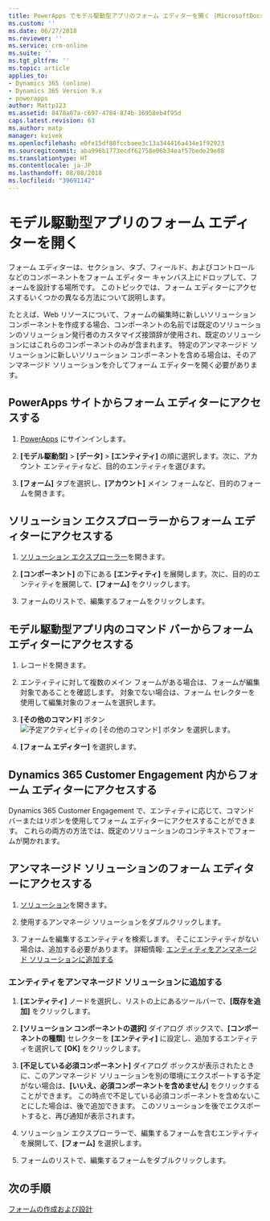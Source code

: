```yaml
---
title: PowerApps でモデル駆動型アプリのフォーム エディターを開く |MicrosoftDocs
ms.custom: ''
ms.date: 06/27/2018
ms.reviewer: ''
ms.service: crm-online
ms.suite: ''
ms.tgt_pltfrm: ''
ms.topic: article
applies_to:
- Dynamics 365 (online)
- Dynamics 365 Version 9.x
- powerapps
author: Mattp123
ms.assetid: 8478a07a-c697-4784-874b-36958eb4f95d
caps.latest.revision: 63
ms.author: matp
manager: kvivek
ms.openlocfilehash: e0fe15df88fccbaee3c13a344416a434e1f92923
ms.sourcegitcommit: aba996b1773ecdf62758e06b34eaf57bede29e08
ms.translationtype: HT
ms.contentlocale: ja-JP
ms.lasthandoff: 08/08/2018
ms.locfileid: "39691142"
---
```

# <a name="open-the-model-driven-app-form-editor"></a>モデル駆動型アプリのフォーム エディターを開く 
フォーム エディターは、セクション、タブ、フィールド、およびコントロールなどのコンポーネントをフォーム エディター キャンバス上にドロップして、フォームを設計する場所です。 このトピックでは、フォーム エディターにアクセスするいくつかの異なる方法について説明します。
 
たとえば、Web リソースについて、フォームの編集時に新しいソリューション コンポーネントを作成する場合、コンポーネントの名前では既定のソリューションのソリューション発行者のカスタマイズ接頭辞が使用され、既定のソリューションにはこれらのコンポーネントのみが含まれます。 特定のアンマネージド ソリューションに新しいソリューション コンポーネントを含める場合は、そのアンマネージド ソリューションを介してフォーム エディターを開く必要があります。  

## <a name="access-the-form-editor-from-the-powerapps-site"></a>PowerApps サイトからフォーム エディターにアクセスする

1. [PowerApps](https://web.powerapps.com/) にサインインします。 

2. **[モデル駆動型]** > **[データ]** > **[エンティティ]** の順に選択します。次に、アカウント エンティティなど、目的のエンティティを選びます。 

3. **[フォーム]** タブを選択し、**[アカウント]** メイン フォームなど、目的のフォームを開きます。

## <a name="access-the-form-editor-from-solution-explorer"></a>ソリューション エクスプローラーからフォーム エディターにアクセスする
  
1.  [ソリューション エクスプローラー](advanced-navigation.md#solution-explorer)を開きます。
  
2.  **[コンポーネント]** の下にある **[エンティティ]** を展開します。次に、目的のエンティティを展開して、**[フォーム]** をクリックします。  
  
3.  フォームのリストで、編集するフォームをクリックします。  
  

## <a name="access-the-form-editor-through-the-command-bar-within-a-model-driven-app"></a>モデル駆動型アプリ内のコマンド バーからフォーム エディターにアクセスする 
  
1.  レコードを開きます。  
  
2.  エンティティに対して複数のメイン フォームがある場合は、フォームが編集対象であることを確認します。 対象でない場合は、フォーム セレクターを使用して編集対象のフォームを選択します。  
  
3.  **[その他のコマンド]** ボタン ![予定アクティビティの [その他のコマンド] ボタン](media/more-commands.gif "予定アクティビティの [その他のコマンド] ボタン") を選択します。  
  
4.  **[フォーム エディター]** を選択します。  

## <a name="access-the-form-editor-from-within-dynamics-365-customer-engagement"></a>Dynamics 365 Customer Engagement 内からフォーム エディターにアクセスする
  
 Dynamics 365 Customer Engagement で、エンティティに応じて、コマンド バーまたはリボンを使用してフォーム エディターにアクセスすることができます。 これらの両方の方法では、既定のソリューションのコンテキストでフォームが開かれます。 

## <a name="access-the-form-editor-for-an-unmanaged-solution"></a>アンマネージド ソリューションのフォーム エディターにアクセスする  
  
1.  [ソリューション](advanced-navigation.md#solutions)を開きます。  
  
2.  使用するアンマネージ ソリューションをダブルクリックします。  
  
3.  フォームを編集するエンティティを検索します。 そこにエンティティがない場合は、追加する必要があります。 詳細情報: [エンティティをアンマネージド ソリューションに追加する](#add-an-entity-to-an-unmanaged-solution) 
  
### <a name="add-an-entity-to-an-unmanaged-solution"></a>エンティティをアンマネージド ソリューションに追加する  
  
1.  **[エンティティ]** ノードを選択し、リストの上にあるツールバーで、**[既存を追加]** をクリックします。  
  
2.  **[ソリューション コンポーネントの選択]** ダイアログ ボックスで、**[コンポーネントの種類]** セレクターを **[エンティティ]** に設定し、追加するエンティティを選択して **[OK]** をクリックします。  
  
3.  **[不足している必須コンポーネント]** ダイアログ ボックスが表示されたときに、このアンマネージド ソリューションを別の環境にエクスポートする予定がない場合は、**[いいえ、必須コンポーネントを含めません]** をクリックすることができます。 この時点で不足している必須コンポーネントを含めないことにした場合は、後で追加できます。 このソリューションを後でエクスポートすると、再び通知が表示されます。  
  
5.  ソリューション エクスプローラーで、編集するフォームを含むエンティティを展開して、**[フォーム]** を選択します。  
  
6.  フォームのリストで、編集するフォームをダブルクリックします。  

## <a name="next-steps"></a>次の手順

[フォームの作成および設計](create-design-forms.md)
